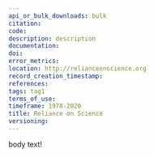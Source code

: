 ```yaml
---
api_or_bulk_downloads: bulk
citation:
code:
description: description
documentation:
doi:
error_metrics:
location: http://relianceonscience.org
record_creation_timestamp:
references:
tags: tag1
terms_of_use:
timeframe: 1978-2020
title: Reliance on Science
versioning:
---
```


body text!